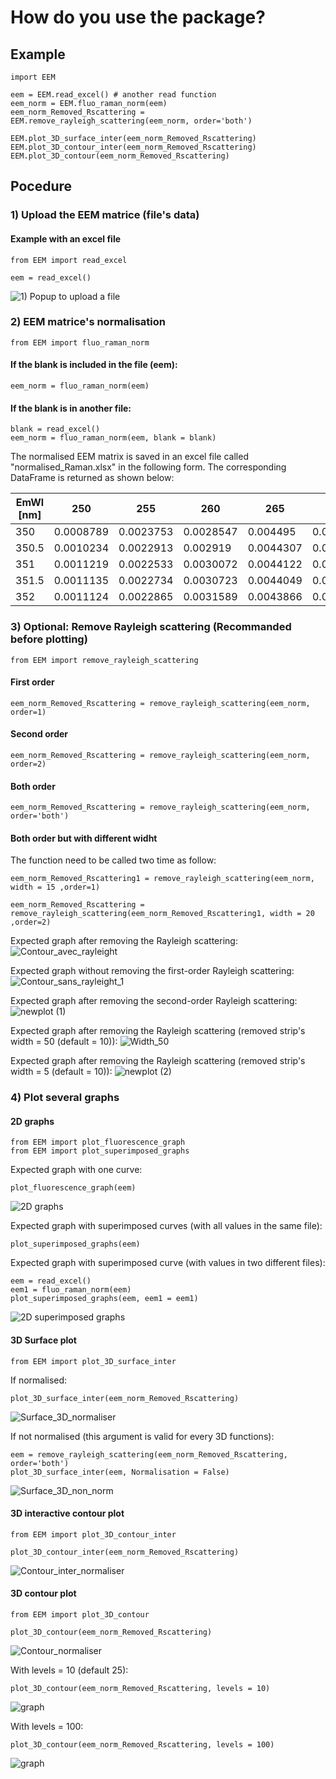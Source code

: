 # How do you use the package?

## Example
```
import EEM
```
```
eem = EEM.read_excel() # another read function
eem_norm = EEM.fluo_raman_norm(eem)
eem_norm_Removed_Rscattering = EEM.remove_rayleigh_scattering(eem_norm, order='both')

EEM.plot_3D_surface_inter(eem_norm_Removed_Rscattering)
EEM.plot_3D_contour_inter(eem_norm_Removed_Rscattering)
EEM.plot_3D_contour(eem_norm_Removed_Rscattering)
```

## Pocedure
### 1) Upload the EEM matrice (file's data)
#### Example with an excel file
```
from EEM import read_excel
```
```
eem = read_excel()
```
![1) Popup to upload a file](https://github.com/jojorichard/Fluorescence_Raman_normalisation/assets/160777950/7c6659a7-ebd5-45e2-9a22-ae398a53ba9f)

 ### 2) EEM matrice's normalisation
 ```
from EEM import fluo_raman_norm
```
 #### If the blank is included in the file (eem):

 ```
 eem_norm = fluo_raman_norm(eem)
```
#### If the blank is in another file:

 ```
 blank = read_excel()
 eem_norm = fluo_raman_norm(eem, blank = blank)
 ```
 The normalised EEM matrix is saved in an excel file called "normalised_Raman.xlsx" in the following form. The corresponding DataFrame is returned as shown below:
 
 | EmWl [nm] | 250        | 255        | 260        | 265        | 270        | 275        | 280        | 285        | 290        | 295        | 300        |
| --------- | ---------- | ---------- | ---------- | ---------- | ---------- | ---------- | ---------- | ---------- | ---------- | ---------- | ---------- |
| 350       | 0.0008789  | 0.0023753  | 0.0028547  | 0.004495   | 0.0065382  | 0.0060588  | 0.0084375  | 0.0080449  | 0.0088119  | 0.0091292  | 0.0088656  |
| 350.5     | 0.0010234  | 0.0022913  | 0.002919   | 0.0044307  | 0.0058528  | 0.0064289  | 0.0076323  | 0.009171   | 0.0087779  | 0.0084182  | 0.0080242  |
| 351       | 0.0011219  | 0.0022533  | 0.0030072  | 0.0044122  | 0.0055507  | 0.0064891  | 0.0079348  | 0.0089342  | 0.0090996  | 0.0080688  | 0.007986   |
| 351.5     | 0.0011135  | 0.0022734  | 0.0030723  | 0.0044049  | 0.0056659  | 0.0065027  | 0.0079862  | 0.0089206  | 0.0089053  | 0.0079954  | 0.0079835  |
| 352       | 0.0011124  | 0.0022865  | 0.0031589  | 0.0043866  | 0.0056515  | 0.0065596  | 0.0079579  | 0.0087859  | 0.00886    | 0.007912   | 0.0078569  |

### 3) Optional: Remove Rayleigh scattering (Recommanded before plotting)
 ```
from EEM import remove_rayleigh_scattering
```
#### First order
```
eem_norm_Removed_Rscattering = remove_rayleigh_scattering(eem_norm, order=1)
```
#### Second order
```
eem_norm_Removed_Rscattering = remove_rayleigh_scattering(eem_norm, order=2)
```
#### Both order 
```
eem_norm_Removed_Rscattering = remove_rayleigh_scattering(eem_norm, order='both')
```
#### Both order but with different widht 
The function need to be called two time as follow:
```
eem_norm_Removed_Rscattering1 = remove_rayleigh_scattering(eem_norm, width = 15 ,order=1)

eem_norm_Removed_Rscattering = remove_rayleigh_scattering(eem_norm_Removed_Rscattering1, width = 20 ,order=2)
```

Expected graph after removing the Rayleigh scattering:
![Contour_avec_rayleight](https://github.com/jojorichard/Fluorescence_Raman_normalisation/assets/160879372/b5c398f0-6a77-4ef2-8ee6-5b1a8e8a1982)


Expected graph without removing the first-order Rayleigh scattering:
![Contour_sans_rayleight_1](https://github.com/jojorichard/Fluorescence_Raman_normalisation/assets/160879372/51c6eb9c-b0d7-45f0-9c32-72e947a0d8f6)


Expected graph after removing the second-order Rayleigh scattering:
![newplot (1)](https://github.com/jojorichard/Fluorescence_Raman_normalisation/assets/160879372/e963f7f0-9b4d-477b-a233-0d2dea92bd66)


Expected graph after removing the Rayleigh scattering (removed strip's width = 50 (default = 10)):
![Width_50](https://github.com/jojorichard/Fluorescence_Raman_normalisation/assets/160879372/e1fc636a-495c-4555-9085-ccc6a8f967b4)


Expected graph after removing the Rayleigh scattering (removed strip's width = 5 (default = 10)):
![newplot (2)](https://github.com/jojorichard/Fluorescence_Raman_normalisation/assets/160879372/0c09c6e6-915e-4589-a5c7-07e2b00fb1f4)


### 4) Plot several graphs

#### 2D graphs
 ```
from EEM import plot_fluorescence_graph
from EEM import plot_superimposed_graphs
```
Expected graph with one curve:
```
plot_fluorescence_graph(eem)
```
![2D graphs](https://github.com/jojorichard/Fluorescence_Raman_normalisation/assets/160879372/f11c8d96-2487-41c7-bb9e-c405dd49e496)

Expected graph with superimposed curves (with all values in the same file):
```
plot_superimposed_graphs(eem)
```
Expected graph with superimposed curve (with values in two different files):
```
eem = read_excel()
eem1 = fluo_raman_norm(eem)
plot_superimposed_graphs(eem, eem1 = eem1)
```
![2D superimposed graphs](https://github.com/jojorichard/Fluorescence_Raman_normalisation/assets/160879372/9f74d508-8a74-4085-8c4e-1b309c18bb76)


#### 3D Surface plot
 ```
from EEM import plot_3D_surface_inter
```
If normalised:
```
plot_3D_surface_inter(eem_norm_Removed_Rscattering)
```
![Surface_3D_normaliser](https://github.com/jojorichard/Fluorescence_Raman_normalisation/assets/160879372/fa6ad6fe-754c-4072-bac6-1f675737f42e)


If not normalised (this argument is valid for every 3D functions):
```
eem = remove_rayleigh_scattering(eem_norm_Removed_Rscattering, order='both')
plot_3D_surface_inter(eem, Normalisation = False)
```
![Surface_3D_non_norm](https://github.com/jojorichard/Fluorescence_Raman_normalisation/assets/160879372/04d9ed36-5628-4152-a259-4300ce80ca4d)


#### 3D interactive contour plot
 ```
from EEM import plot_3D_contour_inter
```
```
plot_3D_contour_inter(eem_norm_Removed_Rscattering)
```
![Contour_inter_normaliser](https://github.com/jojorichard/Fluorescence_Raman_normalisation/assets/160879372/c662ce02-6209-4d1e-a3bf-b36c7f526828)


#### 3D contour plot
 ```
from EEM import plot_3D_contour
```
```
plot_3D_contour(eem_norm_Removed_Rscattering)
```
![Contour_normaliser](https://github.com/jojorichard/Fluorescence_Raman_normalisation/assets/160777950/b91dddd1-342a-4737-8dff-70fc92fc4425)


 With levels = 10 (default 25):
 ```
plot_3D_contour(eem_norm_Removed_Rscattering, levels = 10)
```
 ![graph](https://github.com/jojorichard/Fluorescence_Raman_normalisation/assets/160777950/184e07d6-69d4-42f8-9954-74d8edea04d5)


With levels = 100:
```
plot_3D_contour(eem_norm_Removed_Rscattering, levels = 100)
```
![graph](https://github.com/jojorichard/Fluorescence_Raman_normalisation/assets/160777950/353d7146-4b1c-4b12-994b-5aadc130c6d8)




